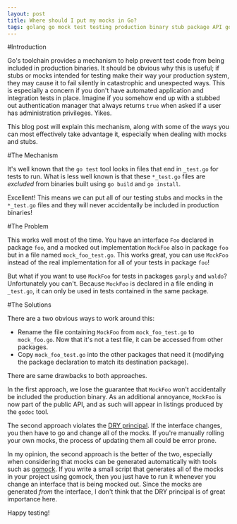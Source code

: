 ```yaml
---
layout: post
title: Where should I put my mocks in Go?
tags: golang go mock test testing production binary stub package API godoc gomock
---
```


#Introduction

Go's toolchain provides a mechanism to help prevent test code from being
included in production binaries. It should be obvious why this is useful; if
stubs or mocks intended for testing make their way your production system, they
may cause it to fail silently in catastrophic and unexpected ways. This is
especially a concern if you don't have automated application and integration
tests in place. Imagine if you somehow end up with a stubbed out authentication
manager that always returns `true` when asked if a user has administration
privileges. Yikes.

This blog post will explain this mechanism, along with some of the ways you can
most effectively take advantage it, especially when dealing with mocks and
stubs.

#The Mechanism

It's well known that the `go test` tool looks in files that end in `_test.go`
for tests to run. What is less well known is that these `*_test.go` files are
_excluded_ from binaries built using `go build` and `go install`.

Excellent! This means we can put all of our testing stubs and mocks in the
`*_test.go` files and they will never accidentally be included in production
binaries!

#The Problem

This works well most of the time. You have an interface `Foo` declared in
package `foo`, and a mocked out implementation `MockFoo` also in package `foo`
but in a file named `mock_foo_test.go`. This works great, you can use `MockFoo`
instead of the real implementation for all of your tests in package `foo`!

But what if you want to use `MockFoo` for tests in packages `garply` and
`waldo`? Unfortunately you can't. Because `MockFoo` is declared in a file
ending in `_test.go`, it can only be used in tests contained in the same
package.

#The Solutions

There are a two obvious ways to work around this:

* Rename the file containing `MockFoo` from `mock_foo_test.go` to
  `mock_foo.go`. Now that it's not a test file, it can be accessed from other
packages.
* Copy `mock_foo_test.go` into the other packages that need it (modifying the
  package declaration to match its destination package).

There are same drawbacks to both approaches.

In the first approach, we lose the guarantee that `MockFoo` won't accidentally
be included the production binary.  As an additional annoyance, `MockFoo` is
now part of the public API, and as such will appear in listings produced by the
`godoc` tool.

The second approach violates the [DRY
principal](http://c2.com/cgi/wiki?DontRepeatYourself). If the interface
changes, you then have to go and change all of the mocks. If you're manually
rolling your own mocks, the process of updating them all could be error prone.

In my opinion, the second approach is the better of the two, especially when
considering that mocks can be generated automatically with tools such as
[gomock](https://code.google.com/p/gomock/). If you write a small script that
generates all of the mocks in your project using gomock, then you just have to
run it whenever you change an interface that is being mocked out. Since the
mocks are generated _from_ the interface, I don't think that the DRY principal
is of great importance here.

Happy testing!
